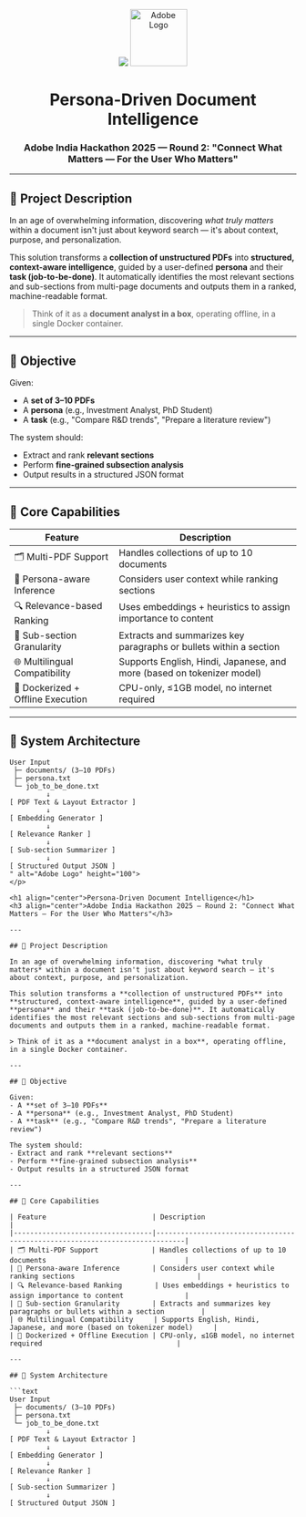 <p align="center">
  <img src="<p align="center">
  <img src="[https://upload.wikimedia.org/wikipedia/commons/thumb/5/5f/Adobe_Systems_logo_and_wordmark.svg/512px-Adobe_Systems_logo_and_wordmark.svg.png](https://blog.adobe.com/en/publish/2020/05/28/media_1cc0fcc19cf0e64decbceb3a606707a3ad23f51dd.png?width=2000&format=webply&optimize=medium)" alt="Adobe Logo" height="100">
</p>

<h1 align="center">Persona-Driven Document Intelligence</h1>
<h3 align="center">Adobe India Hackathon 2025 — Round 2: "Connect What Matters — For the User Who Matters"</h3>

---

## 📘 Project Description

In an age of overwhelming information, discovering *what truly matters* within a document isn't just about keyword search — it's about context, purpose, and personalization.

This solution transforms a **collection of unstructured PDFs** into **structured, context-aware intelligence**, guided by a user-defined **persona** and their **task (job-to-be-done)**. It automatically identifies the most relevant sections and sub-sections from multi-page documents and outputs them in a ranked, machine-readable format.

> Think of it as a **document analyst in a box**, operating offline, in a single Docker container.

---

## 🎯 Objective

Given:
- A **set of 3–10 PDFs**
- A **persona** (e.g., Investment Analyst, PhD Student)
- A **task** (e.g., "Compare R&D trends", "Prepare a literature review")

The system should:
- Extract and rank **relevant sections**
- Perform **fine-grained subsection analysis**
- Output results in a structured JSON format

---

## 🧠 Core Capabilities

| Feature                          | Description                                                                 |
|----------------------------------|-----------------------------------------------------------------------------|
| 🗂️ Multi-PDF Support             | Handles collections of up to 10 documents                                  |
| 🧑 Persona-aware Inference        | Considers user context while ranking sections                              |
| 🔍 Relevance-based Ranking        | Uses embeddings + heuristics to assign importance to content               |
| 📄 Sub-section Granularity        | Extracts and summarizes key paragraphs or bullets within a section         |
| 🌐 Multilingual Compatibility     | Supports English, Hindi, Japanese, and more (based on tokenizer model)     |
| 🐳 Dockerized + Offline Execution | CPU-only, ≤1GB model, no internet required                                 |

---

## 🧱 System Architecture

```text
User Input
 ├─ documents/ (3–10 PDFs)
 ├─ persona.txt
 └─ job_to_be_done.txt
         ↓
[ PDF Text & Layout Extractor ]
         ↓
[ Embedding Generator ]
         ↓
[ Relevance Ranker ]
         ↓
[ Sub-section Summarizer ]
         ↓
[ Structured Output JSON ]
" alt="Adobe Logo" height="100">
</p>

<h1 align="center">Persona-Driven Document Intelligence</h1>
<h3 align="center">Adobe India Hackathon 2025 — Round 2: "Connect What Matters — For the User Who Matters"</h3>

---

## 📘 Project Description

In an age of overwhelming information, discovering *what truly matters* within a document isn't just about keyword search — it's about context, purpose, and personalization.

This solution transforms a **collection of unstructured PDFs** into **structured, context-aware intelligence**, guided by a user-defined **persona** and their **task (job-to-be-done)**. It automatically identifies the most relevant sections and sub-sections from multi-page documents and outputs them in a ranked, machine-readable format.

> Think of it as a **document analyst in a box**, operating offline, in a single Docker container.

---

## 🎯 Objective

Given:
- A **set of 3–10 PDFs**
- A **persona** (e.g., Investment Analyst, PhD Student)
- A **task** (e.g., "Compare R&D trends", "Prepare a literature review")

The system should:
- Extract and rank **relevant sections**
- Perform **fine-grained subsection analysis**
- Output results in a structured JSON format

---

## 🧠 Core Capabilities

| Feature                          | Description                                                                 |
|----------------------------------|-----------------------------------------------------------------------------|
| 🗂️ Multi-PDF Support             | Handles collections of up to 10 documents                                  |
| 🧑 Persona-aware Inference        | Considers user context while ranking sections                              |
| 🔍 Relevance-based Ranking        | Uses embeddings + heuristics to assign importance to content               |
| 📄 Sub-section Granularity        | Extracts and summarizes key paragraphs or bullets within a section         |
| 🌐 Multilingual Compatibility     | Supports English, Hindi, Japanese, and more (based on tokenizer model)     |
| 🐳 Dockerized + Offline Execution | CPU-only, ≤1GB model, no internet required                                 |

---

## 🧱 System Architecture

```text
User Input
 ├─ documents/ (3–10 PDFs)
 ├─ persona.txt
 └─ job_to_be_done.txt
         ↓
[ PDF Text & Layout Extractor ]
         ↓
[ Embedding Generator ]
         ↓
[ Relevance Ranker ]
         ↓
[ Sub-section Summarizer ]
         ↓
[ Structured Output JSON ]
